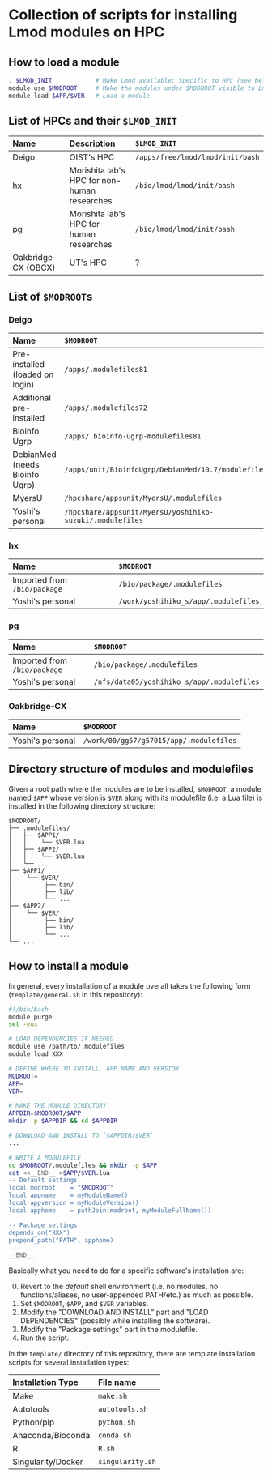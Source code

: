 # Collection of scripts for installing Lmod modules on HPC

## How to load a module

```bash
. $LMOD_INIT            # Make Lmod available; Specific to HPC (see below)
module use $MODROOT     # Make the modules under $MODROOT visible to Lmod
module load $APP/$VER   # Load a module
```

## List of HPCs and their `$LMOD_INIT`

| Name | Description | `$LMOD_INIT` |
|:-|:-|:-|
| Deigo | OIST's HPC |  `/apps/free/lmod/lmod/init/bash` |
| hx | Morishita lab's HPC for non-human researches | `/bio/lmod/lmod/init/bash` |
| pg | Morishita lab's HPC for human researches | `/bio/lmod/lmod/init/bash` |
| Oakbridge-CX (OBCX) | UT's HPC | ? |

## List of `$MODROOT`s

### Deigo

| Name | `$MODROOT` |
|:-|:-|
| Pre-installed<br>(loaded on login) | `/apps/.modulefiles81` |
| Additional pre-installed | `/apps/.modulefiles72` |
| Bioinfo Ugrp | `/apps/.bioinfo-ugrp-modulefiles81` |
| DebianMed<br>(needs Bioinfo Ugrp) | `/apps/unit/BioinfoUgrp/DebianMed/10.7/modulefiles` |
| MyersU | `/hpcshare/appsunit/MyersU/.modulefiles` |
| Yoshi's personal | `/hpcshare/appsunit/MyersU/yoshihiko-suzuki/.modulefiles` |

### hx

| Name | `$MODROOT` |
|:-|:-|
| Imported from `/bio/package` | `/bio/package/.modulefiles` |
| Yoshi's personal | `/work/yoshihiko_s/app/.modulefiles` |

### pg

| Name | `$MODROOT` |
|:-|:-|
| Imported from `/bio/package` | `/bio/package/.modulefiles` |
| Yoshi's personal | `/nfs/data05/yoshihiko_s/app/.modulefiles` |

### Oakbridge-CX

| Name | `$MODROOT` |
|:-|:-|
| Yoshi's personal | `/work/00/gg57/g57015/app/.modulefiles` |

## Directory structure of modules and modulefiles

Given a root path where the modules are to be installed, `$MODROOT`, a module named `$APP` whose version is `$VER` along with its modulefile (i.e. a Lua file) is installed in the following directory structure:

```
$MODROOT/
├── .modulefiles/
│   ├── $APP1/
│   │    └── $VER.lua
│   ├── $APP2/
│   │    └── $VER.lua
│   └── ...
├── $APP1/
│    └── $VER/
│         ├── bin/
│         ├── lib/
│         └── ...
├── $APP2/
│    └── $VER/
│         ├── bin/
│         ├── lib/
│         └── ...
└── ...
```

## How to install a module

In general, every installation of a module overall takes the following form (`template/general.sh` in this repository):

```bash
#!/bin/bash
module purge
set -eux

# LOAD DEPENDENCIES IF NEEDED
module use /path/to/.modulefiles
module load XXX

# DEFINE WHERE TO INSTALL, APP NAME AND VERSION
MODROOT=
APP=
VER=

# MAKE THE MODULE DIRECTORY
APPDIR=$MODROOT/$APP
mkdir -p $APPDIR && cd $APPDIR

# DOWNLOAD AND INSTALL TO `$APPDIR/$VER`
...

# WRITE A MODULEFILE
cd $MODROOT/.modulefiles && mkdir -p $APP
cat <<__END__ >$APP/$VER.lua
-- Default settings
local modroot    = "$MODROOT"
local appname    = myModuleName()
local appversion = myModuleVersion()
local apphome    = pathJoin(modroot, myModuleFullName())

-- Package settings
depends_on("XXX")
prepend_path("PATH", apphome)
...
__END__
```

Basically what you need to do for a specific software's installation are:

0. Revert to the *default* shell environment (i.e. no modules, no functions/aliases, no user-appended PATH/etc.) as much as possible.
1. Set `$MODROOT`, `$APP`, and `$VER` variables.
2. Modify the "DOWNLOAD AND INSTALL" part and "LOAD DEPENDENCIES" (possibly while installing the software).
3. Modify the "Package settings" part in the modulefile.
4. Run the script.

In the `template/` directory of this repository, there are template installation scripts for several installation types:

| Installation Type | File name |
|:-|:-|
| Make | `make.sh` |
| Autotools | `autotools.sh` |
| Python/pip | `python.sh` |
| Anaconda/Bioconda | `conda.sh` |
| R | `R.sh` |
| Singularity/Docker | `singularity.sh` |
